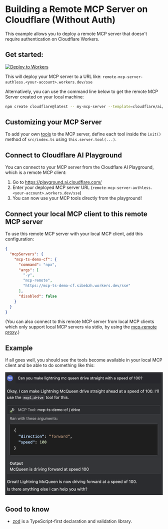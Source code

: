# Building a Remote MCP Server on Cloudflare (Without Auth)

This example allows you to deploy a remote MCP server that doesn't require authentication on Cloudflare Workers.

## Get started:

[![Deploy to Workers](https://deploy.workers.cloudflare.com/button)](https://deploy.workers.cloudflare.com/?url=https://github.com/cloudflare/ai/tree/main/demos/remote-mcp-authless)

This will deploy your MCP server to a URL like: `remote-mcp-server-authless.<your-account>.workers.dev/sse`

Alternatively, you can use the command line below to get the remote MCP Server created on your local machine:

```bash
npm create cloudflare@latest -- my-mcp-server --template=cloudflare/ai/demos/remote-mcp-authless
```

## Customizing your MCP Server

To add your own [tools](https://developers.cloudflare.com/agents/model-context-protocol/tools/) to the MCP server, define each tool inside the `init()` method of `src/index.ts` using `this.server.tool(...)`.

## Connect to Cloudflare AI Playground

You can connect to your MCP server from the Cloudflare AI Playground, which is a remote MCP client:

1. Go to https://playground.ai.cloudflare.com/
2. Enter your deployed MCP server URL (`remote-mcp-server-authless.<your-account>.workers.dev/sse`)
3. You can now use your MCP tools directly from the playground!

## Connect your local MCP client to this remote MCP server

To use this remote MCP server with your local MCP client, add this configuration:

```json
{
  "mcpServers": {
    "mcp-ts-demo-cf": {
      "command": "npx",
      "args": [
        "-y",
        "mcp-remote",
        "https://mcp-ts-demo-cf.sibebzh.workers.dev/sse"
      ],
      "disabled": false
    }
  }
}
```

(You can also connect to this remote MCP server from local MCP clients which only support local MCP servers via stdio, by using the [mcp-remote proxy](https://www.npmjs.com/package/mcp-remote).)

## Example

If all goes well, you should see the tools become available in your local MCP client and be able to do something like this:

![example](example.png)

## Good to know

- [zod](https://github.com/colinhacks/zod?tab=readme-ov-file#introduction) is a TypeScript-first declaration and validation library.

